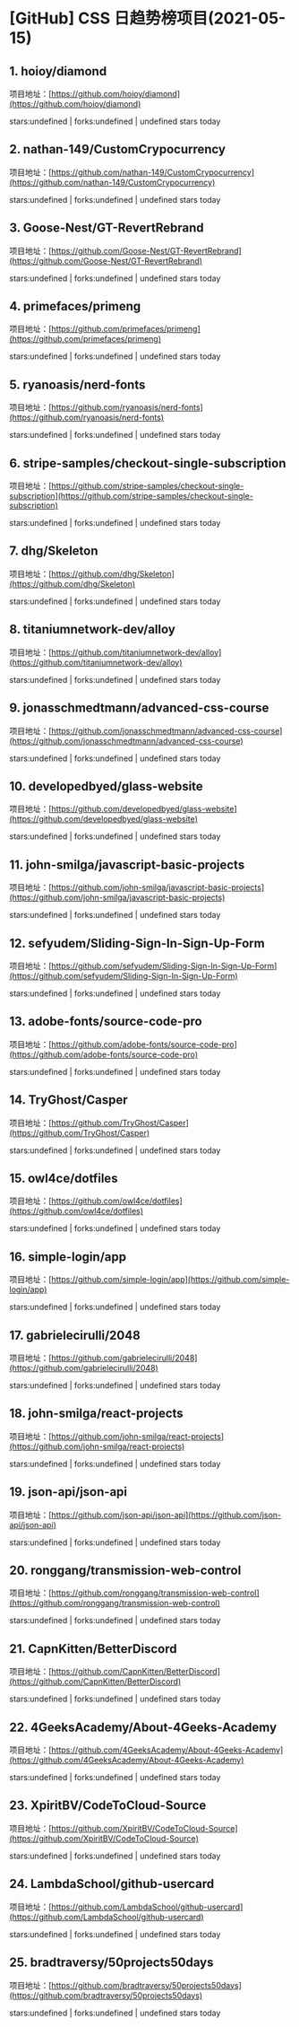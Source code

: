 # [GitHub] CSS 日趋势榜项目(2021-05-15)

## 1. hoioy/diamond 

项目地址：[https://github.com/hoioy/diamond](https://github.com/hoioy/diamond)

stars:undefined | forks:undefined | undefined stars today 



## 2. nathan-149/CustomCrypocurrency 

项目地址：[https://github.com/nathan-149/CustomCrypocurrency](https://github.com/nathan-149/CustomCrypocurrency)

stars:undefined | forks:undefined | undefined stars today 



## 3. Goose-Nest/GT-RevertRebrand 

项目地址：[https://github.com/Goose-Nest/GT-RevertRebrand](https://github.com/Goose-Nest/GT-RevertRebrand)

stars:undefined | forks:undefined | undefined stars today 



## 4. primefaces/primeng 

项目地址：[https://github.com/primefaces/primeng](https://github.com/primefaces/primeng)

stars:undefined | forks:undefined | undefined stars today 



## 5. ryanoasis/nerd-fonts 

项目地址：[https://github.com/ryanoasis/nerd-fonts](https://github.com/ryanoasis/nerd-fonts)

stars:undefined | forks:undefined | undefined stars today 



## 6. stripe-samples/checkout-single-subscription 

项目地址：[https://github.com/stripe-samples/checkout-single-subscription](https://github.com/stripe-samples/checkout-single-subscription)

stars:undefined | forks:undefined | undefined stars today 



## 7. dhg/Skeleton 

项目地址：[https://github.com/dhg/Skeleton](https://github.com/dhg/Skeleton)

stars:undefined | forks:undefined | undefined stars today 



## 8. titaniumnetwork-dev/alloy 

项目地址：[https://github.com/titaniumnetwork-dev/alloy](https://github.com/titaniumnetwork-dev/alloy)

stars:undefined | forks:undefined | undefined stars today 



## 9. jonasschmedtmann/advanced-css-course 

项目地址：[https://github.com/jonasschmedtmann/advanced-css-course](https://github.com/jonasschmedtmann/advanced-css-course)

stars:undefined | forks:undefined | undefined stars today 



## 10. developedbyed/glass-website 

项目地址：[https://github.com/developedbyed/glass-website](https://github.com/developedbyed/glass-website)

stars:undefined | forks:undefined | undefined stars today 



## 11. john-smilga/javascript-basic-projects 

项目地址：[https://github.com/john-smilga/javascript-basic-projects](https://github.com/john-smilga/javascript-basic-projects)

stars:undefined | forks:undefined | undefined stars today 



## 12. sefyudem/Sliding-Sign-In-Sign-Up-Form 

项目地址：[https://github.com/sefyudem/Sliding-Sign-In-Sign-Up-Form](https://github.com/sefyudem/Sliding-Sign-In-Sign-Up-Form)

stars:undefined | forks:undefined | undefined stars today 



## 13. adobe-fonts/source-code-pro 

项目地址：[https://github.com/adobe-fonts/source-code-pro](https://github.com/adobe-fonts/source-code-pro)

stars:undefined | forks:undefined | undefined stars today 



## 14. TryGhost/Casper 

项目地址：[https://github.com/TryGhost/Casper](https://github.com/TryGhost/Casper)

stars:undefined | forks:undefined | undefined stars today 



## 15. owl4ce/dotfiles 

项目地址：[https://github.com/owl4ce/dotfiles](https://github.com/owl4ce/dotfiles)

stars:undefined | forks:undefined | undefined stars today 



## 16. simple-login/app 

项目地址：[https://github.com/simple-login/app](https://github.com/simple-login/app)

stars:undefined | forks:undefined | undefined stars today 



## 17. gabrielecirulli/2048 

项目地址：[https://github.com/gabrielecirulli/2048](https://github.com/gabrielecirulli/2048)

stars:undefined | forks:undefined | undefined stars today 



## 18. john-smilga/react-projects 

项目地址：[https://github.com/john-smilga/react-projects](https://github.com/john-smilga/react-projects)

stars:undefined | forks:undefined | undefined stars today 



## 19. json-api/json-api 

项目地址：[https://github.com/json-api/json-api](https://github.com/json-api/json-api)

stars:undefined | forks:undefined | undefined stars today 



## 20. ronggang/transmission-web-control 

项目地址：[https://github.com/ronggang/transmission-web-control](https://github.com/ronggang/transmission-web-control)

stars:undefined | forks:undefined | undefined stars today 



## 21. CapnKitten/BetterDiscord 

项目地址：[https://github.com/CapnKitten/BetterDiscord](https://github.com/CapnKitten/BetterDiscord)

stars:undefined | forks:undefined | undefined stars today 



## 22. 4GeeksAcademy/About-4Geeks-Academy 

项目地址：[https://github.com/4GeeksAcademy/About-4Geeks-Academy](https://github.com/4GeeksAcademy/About-4Geeks-Academy)

stars:undefined | forks:undefined | undefined stars today 



## 23. XpiritBV/CodeToCloud-Source 

项目地址：[https://github.com/XpiritBV/CodeToCloud-Source](https://github.com/XpiritBV/CodeToCloud-Source)

stars:undefined | forks:undefined | undefined stars today 



## 24. LambdaSchool/github-usercard 

项目地址：[https://github.com/LambdaSchool/github-usercard](https://github.com/LambdaSchool/github-usercard)

stars:undefined | forks:undefined | undefined stars today 



## 25. bradtraversy/50projects50days 

项目地址：[https://github.com/bradtraversy/50projects50days](https://github.com/bradtraversy/50projects50days)

stars:undefined | forks:undefined | undefined stars today 



